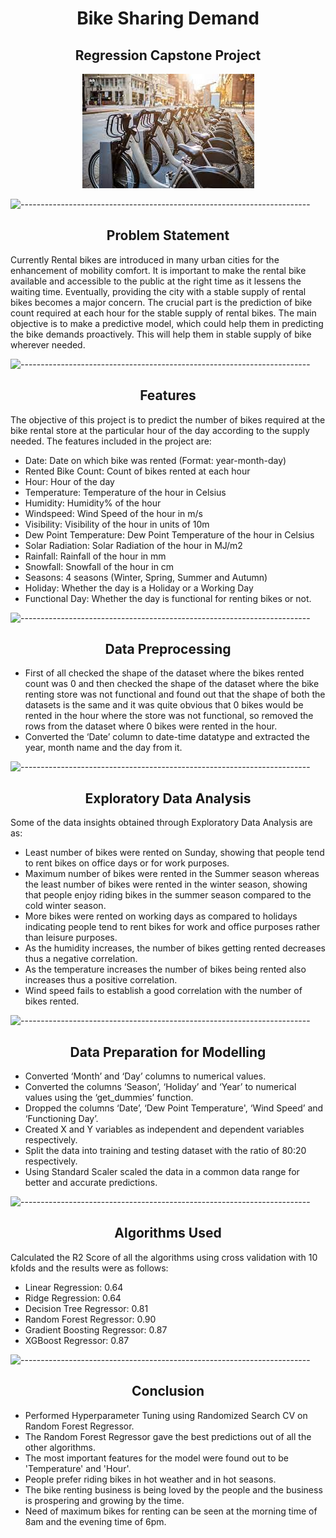 <h1 align="center"> Bike Sharing Demand </h1>

<h2 align="center"> Regression Capstone Project </h2>

<p align="center"> 
  <img src="Images/bike.jpg" alt="bike.png">
</p>

![------------------------------------------------------------------------](https://raw.githubusercontent.com/andreasbm/readme/master/assets/lines/rainbow.png)

<h2 align="center"> Problem Statement </h2>

Currently Rental bikes are introduced in many urban cities for the enhancement of mobility comfort. It is important to make the rental bike available and accessible to the public at the right time as it lessens the waiting time. Eventually, providing the city with a stable supply of rental bikes becomes a major concern. The crucial part is the prediction of bike count required at each hour for the stable supply of rental bikes. The main objective is to make a predictive model, which could help them in predicting the bike demands proactively. This will help them in stable supply of bike wherever needed.

![------------------------------------------------------------------------](https://raw.githubusercontent.com/andreasbm/readme/master/assets/lines/rainbow.png)

<h2 align="center"> Features </h2>

The objective of this project is to predict the number of bikes required at the bike rental store at the particular hour of the day according to the supply needed.
The features included in the project are: 
* Date: Date on which bike was rented (Format: year-month-day)
* Rented Bike Count: Count of bikes rented at each hour
* Hour: Hour of the day
* Temperature: Temperature of the hour in Celsius
* Humidity: Humidity% of the hour
* Windspeed: Wind Speed of the hour in m/s
* Visibility: Visibility of the hour in units of 10m
* Dew Point Temperature: Dew Point Temperature of the hour in Celsius
* Solar Radiation: Solar Radiation of the hour in MJ/m2
* Rainfall: Rainfall of the hour in mm
* Snowfall: Snowfall of the hour in cm
* Seasons: 4 seasons (Winter, Spring, Summer and Autumn)
* Holiday: Whether the day is a Holiday or a Working Day
* Functional Day: Whether the day is functional for renting bikes or not.

![------------------------------------------------------------------------](https://raw.githubusercontent.com/andreasbm/readme/master/assets/lines/rainbow.png)

<h2 align="center"> Data Preprocessing </h2>

* First of all checked the shape of the dataset where the bikes rented count was 0 and then checked the shape of the dataset where the bike renting store was not functional and found out that the shape of both the datasets is the same and it was quite obvious that 0 bikes would be rented in the hour where the store was not functional, so removed the rows from the dataset where 0 bikes were rented in the hour.
* Converted the ‘Date’ column to date-time datatype and extracted the year, month name and the day from it.

![------------------------------------------------------------------------](https://raw.githubusercontent.com/andreasbm/readme/master/assets/lines/rainbow.png)

<h2 align="center"> Exploratory Data Analysis </h2>

Some of the data insights obtained through Exploratory Data Analysis are as:
* Least number of bikes were rented on Sunday, showing that people tend to rent bikes on office days or for work purposes.
* Maximum number of bikes were rented in the Summer season whereas the least number of bikes were rented in the winter season, showing that people enjoy riding bikes in the summer season compared to the cold winter season.
* More bikes were rented on working days as compared to holidays indicating people tend to rent bikes for work and office purposes rather than leisure purposes.
* As the humidity increases, the number of bikes getting rented decreases thus a negative correlation.
* As the temperature increases the number of bikes being rented also increases thus a positive correlation.
* Wind speed fails to establish a good correlation with the number of bikes rented.

![------------------------------------------------------------------------](https://raw.githubusercontent.com/andreasbm/readme/master/assets/lines/rainbow.png)

<h2 align="center"> Data Preparation for Modelling </h2>

* Converted ‘Month’ and ‘Day’ columns to numerical values.
* Converted the columns ‘Season’, ‘Holiday’ and ‘Year’ to numerical values using the ‘get_dummies’ function.
* Dropped the columns ‘Date’, ‘Dew Point Temperature', ‘Wind Speed’ and ‘Functioning Day’.
* Created X and Y variables as independent and dependent variables respectively.
* Split the data into training and testing dataset with the ratio of 80:20 respectively.
* Using Standard Scaler scaled the data in a common data range for better and accurate predictions.

![------------------------------------------------------------------------](https://raw.githubusercontent.com/andreasbm/readme/master/assets/lines/rainbow.png)

<h2 align="center"> Algorithms Used </h2>

Calculated the R2 Score of all the algorithms using cross validation with 10 kfolds and the results were as follows:
* Linear Regression: 0.64
* Ridge Regression: 0.64
* Decision Tree Regressor: 0.81
* Random Forest Regressor: 0.90
* Gradient Boosting Regressor: 0.87
* XGBoost Regressor: 0.87

![------------------------------------------------------------------------](https://raw.githubusercontent.com/andreasbm/readme/master/assets/lines/rainbow.png)

<h2 align="center"> Conclusion </h2>

* Performed Hyperparameter Tuning using Randomized Search CV on Random Forest Regressor.
* The Random Forest Regressor gave the best predictions out of all the other algorithms.
* The most important features for the model were found out to be 'Temperature' and 'Hour'.
* People prefer riding bikes in hot weather and in hot seasons.
* The bike renting business is being loved by the people and the business is prospering and growing by the time.
* Need of maximum bikes for renting can be seen at the morning time of 8am and the evening time of 6pm.
